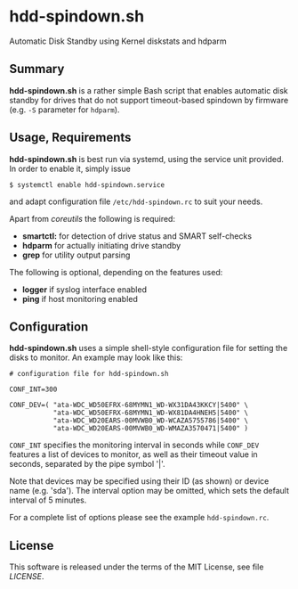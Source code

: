 # hdd-spindown.sh

Automatic Disk Standby using Kernel diskstats and hdparm


## Summary

**hdd-spindown.sh** is a rather simple Bash script that enables automatic disk
standby for drives that do not support timeout-based spindown by firmware
(e.g. `-S` parameter for `hdparm`).


## Usage, Requirements

**hdd-spindown.sh** is best run via systemd, using the service unit provided.
In order to enable it, simply issue

    $ systemctl enable hdd-spindown.service

and adapt configuration file `/etc/hdd-spindown.rc` to suit your needs.

Apart from *coreutils* the following is required:
 * **smartctl:** for detection of drive status and SMART self-checks
 * **hdparm** for actually initiating drive standby
 * **grep** for utility output parsing

The following is optional, depending on the features used:
 * **logger** if syslog interface enabled
 * **ping** if host monitoring enabled


## Configuration

**hdd-spindown.sh** uses a simple shell-style configuration file for setting
the disks to monitor. An example may look like this:

    # configuration file for hdd-spindown.sh
    
    CONF_INT=300
    
    CONF_DEV=( "ata-WDC_WD50EFRX-68MYMN1_WD-WX31DA43KKCY|5400" \
               "ata-WDC_WD50EFRX-68MYMN1_WD-WX81DA4HNEH5|5400" \
               "ata-WDC_WD20EARS-00MVWB0_WD-WCAZA5755786|5400" \
               "ata-WDC_WD20EARS-00MVWB0_WD-WMAZA3570471|5400" )
  
`CONF_INT` specifies the monitoring interval in seconds while `CONF_DEV`
features a list of devices to monitor, as well as their timeout value in
seconds, separated by the pipe symbol '|'.

Note that devices may be specified using their ID (as shown) or device
name (e.g. 'sda'). The interval option may be omitted, which sets the
default interval of 5 minutes.

For a complete list of options please see the example `hdd-spindown.rc`.


## License

This software is released under the terms of the MIT License, see file
*LICENSE*.
